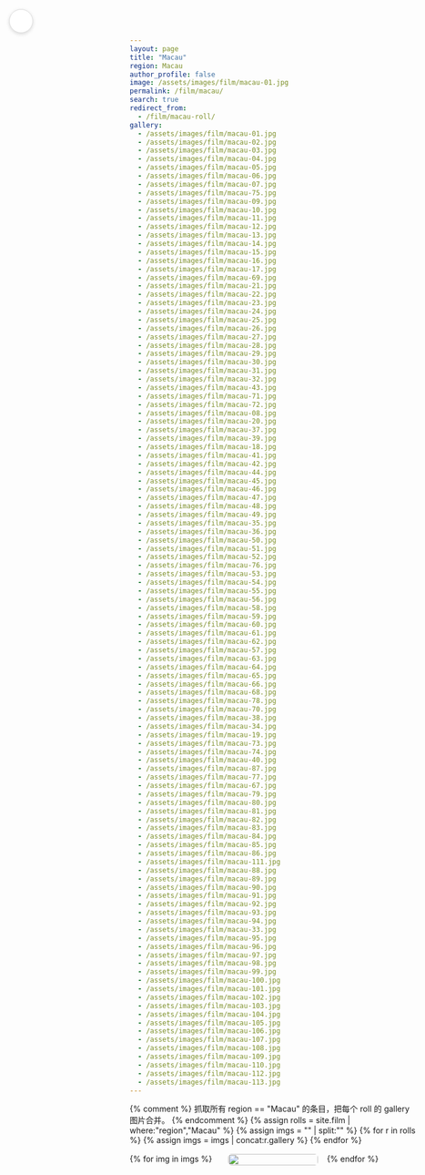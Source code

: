 ```yaml
---
layout: page 
title: "Macau"
region: Macau
author_profile: false
image: /assets/images/film/macau-01.jpg
permalink: /film/macau/
search: true
redirect_from:
  - /film/macau-roll/     
gallery:
  - /assets/images/film/macau-01.jpg
  - /assets/images/film/macau-02.jpg
  - /assets/images/film/macau-03.jpg
  - /assets/images/film/macau-04.jpg
  - /assets/images/film/macau-05.jpg
  - /assets/images/film/macau-06.jpg
  - /assets/images/film/macau-07.jpg
  - /assets/images/film/macau-75.jpg
  - /assets/images/film/macau-09.jpg
  - /assets/images/film/macau-10.jpg
  - /assets/images/film/macau-11.jpg
  - /assets/images/film/macau-12.jpg
  - /assets/images/film/macau-13.jpg
  - /assets/images/film/macau-14.jpg
  - /assets/images/film/macau-15.jpg
  - /assets/images/film/macau-16.jpg
  - /assets/images/film/macau-17.jpg
  - /assets/images/film/macau-69.jpg
  - /assets/images/film/macau-21.jpg
  - /assets/images/film/macau-22.jpg
  - /assets/images/film/macau-23.jpg
  - /assets/images/film/macau-24.jpg
  - /assets/images/film/macau-25.jpg
  - /assets/images/film/macau-26.jpg
  - /assets/images/film/macau-27.jpg
  - /assets/images/film/macau-28.jpg
  - /assets/images/film/macau-29.jpg
  - /assets/images/film/macau-30.jpg
  - /assets/images/film/macau-31.jpg
  - /assets/images/film/macau-32.jpg
  - /assets/images/film/macau-43.jpg
  - /assets/images/film/macau-71.jpg
  - /assets/images/film/macau-72.jpg
  - /assets/images/film/macau-08.jpg
  - /assets/images/film/macau-20.jpg
  - /assets/images/film/macau-37.jpg
  - /assets/images/film/macau-39.jpg
  - /assets/images/film/macau-18.jpg
  - /assets/images/film/macau-41.jpg
  - /assets/images/film/macau-42.jpg
  - /assets/images/film/macau-44.jpg
  - /assets/images/film/macau-45.jpg
  - /assets/images/film/macau-46.jpg
  - /assets/images/film/macau-47.jpg
  - /assets/images/film/macau-48.jpg
  - /assets/images/film/macau-49.jpg
  - /assets/images/film/macau-35.jpg
  - /assets/images/film/macau-36.jpg
  - /assets/images/film/macau-50.jpg
  - /assets/images/film/macau-51.jpg
  - /assets/images/film/macau-52.jpg
  - /assets/images/film/macau-76.jpg
  - /assets/images/film/macau-53.jpg
  - /assets/images/film/macau-54.jpg
  - /assets/images/film/macau-55.jpg
  - /assets/images/film/macau-56.jpg
  - /assets/images/film/macau-58.jpg
  - /assets/images/film/macau-59.jpg
  - /assets/images/film/macau-60.jpg
  - /assets/images/film/macau-61.jpg
  - /assets/images/film/macau-62.jpg
  - /assets/images/film/macau-57.jpg
  - /assets/images/film/macau-63.jpg
  - /assets/images/film/macau-64.jpg
  - /assets/images/film/macau-65.jpg
  - /assets/images/film/macau-66.jpg
  - /assets/images/film/macau-68.jpg
  - /assets/images/film/macau-78.jpg
  - /assets/images/film/macau-70.jpg
  - /assets/images/film/macau-38.jpg
  - /assets/images/film/macau-34.jpg
  - /assets/images/film/macau-19.jpg
  - /assets/images/film/macau-73.jpg
  - /assets/images/film/macau-74.jpg
  - /assets/images/film/macau-40.jpg
  - /assets/images/film/macau-87.jpg
  - /assets/images/film/macau-77.jpg
  - /assets/images/film/macau-67.jpg
  - /assets/images/film/macau-79.jpg
  - /assets/images/film/macau-80.jpg
  - /assets/images/film/macau-81.jpg
  - /assets/images/film/macau-82.jpg
  - /assets/images/film/macau-83.jpg
  - /assets/images/film/macau-84.jpg
  - /assets/images/film/macau-85.jpg
  - /assets/images/film/macau-86.jpg
  - /assets/images/film/macau-111.jpg
  - /assets/images/film/macau-88.jpg
  - /assets/images/film/macau-89.jpg
  - /assets/images/film/macau-90.jpg
  - /assets/images/film/macau-91.jpg
  - /assets/images/film/macau-92.jpg
  - /assets/images/film/macau-93.jpg
  - /assets/images/film/macau-94.jpg
  - /assets/images/film/macau-33.jpg
  - /assets/images/film/macau-95.jpg
  - /assets/images/film/macau-96.jpg
  - /assets/images/film/macau-97.jpg
  - /assets/images/film/macau-98.jpg
  - /assets/images/film/macau-99.jpg
  - /assets/images/film/macau-100.jpg
  - /assets/images/film/macau-101.jpg
  - /assets/images/film/macau-102.jpg
  - /assets/images/film/macau-103.jpg
  - /assets/images/film/macau-104.jpg
  - /assets/images/film/macau-105.jpg
  - /assets/images/film/macau-106.jpg
  - /assets/images/film/macau-107.jpg
  - /assets/images/film/macau-108.jpg
  - /assets/images/film/macau-109.jpg
  - /assets/images/film/macau-110.jpg
  - /assets/images/film/macau-112.jpg
  - /assets/images/film/macau-113.jpg
---
```


<!-- 悬浮返回按钮 -->
<a class="back-btn" href="/film/" title="Back to Film">
  <i class="fas fa-arrow-left"></i>
</a>

<style>
/* —— 隐藏全站框架 —— */
.masthead, .page__footer, .page__sidebar{display:none!important;}

/* —— Masonry 瀑布流 —— */
.masonry{
  column-count:3; column-gap:1rem;
  max-width:960px; margin:1rem auto 2rem;
}
@media(max-width:900px){ .masonry{column-count:2;} }
@media(max-width:600px){ .masonry{column-count:1;} }

.masonry__item{break-inside:avoid;margin-bottom:1rem;}
.masonry__item img{width:100%;display:block;border-radius:6px;object-fit:cover;transition:transform .25s,box-shadow .25s;}
.masonry__item a{text-decoration:none;color:inherit;}

.masonry__item:hover img{transform:scale(1.04);box-shadow:0 8px 16px rgba(0,0,0,.25);}

/* —— 返回按钮样式 —— */
.back-btn{
  position:fixed;top:1rem;left:1rem;z-index:1000;
  width:40px;height:40px;border-radius:50%;
  background:#fff;border:1px solid #ddd;
  display:flex;align-items:center;justify-content:center;
  color:#333;text-decoration:none;
  box-shadow:0 2px 6px rgba(0,0,0,.15);
  transition:transform .2s,background .2s;
}
.back-btn:hover{background:#f5f5f5;transform:scale(1.08);}

/* —— 调整弹窗留白 —— */
.glightbox-container{
  background:rgba(0,0,0,.55)!important;   /* 0.55 越小越透，可改 0.4~0.7 */
}

.gslide-media{
  max-width:60vw !important;   /* 你喜欢的宽度 */
  border-radius:8px;
  box-shadow:0 10px 24px rgba(0,0,0,.35);
}

.gslide-inner{
  display:flex !important;
  align-items:center !important;     /* 垂直居中 */
  justify-content:center !important; /* 水平居中 */
  height:100%; width:100%;
}
</style>

{% comment %}
抓取所有 region == "Macau" 的条目，把每个 roll 的 gallery 图片合并。
{% endcomment %}
{% assign rolls = site.film | where:"region","Macau" %}
{% assign imgs  = "" | split:"" %}
{% for r in rolls %}
  {% assign imgs = imgs | concat:r.gallery %}
{% endfor %}

<div class="masonry js-gallery">
{% for img in imgs %}
  <div class="masonry__item">
    <a href="{{ img | relative_url }}">
      <img src="{{ img | relative_url }}" alt="">
    </a>
  </div>
{% endfor %}
</div>

<!-- ===== 轻量 GLightbox ===== -->
<link rel="stylesheet" href="https://unpkg.com/glightbox/dist/css/glightbox.min.css">
<script src="https://unpkg.com/glightbox/dist/js/glightbox.min.js"></script>
<script>
/* 初始化：所有 Masonry 里的 <a> 都进 Lightbox */
document.addEventListener('DOMContentLoaded', () => {
  GLightbox({
    selector: '.masonry__item a',
    touchNavigation: true,
    loop: true,
    zoomable: false,          // 不要滚轮缩放
    width: '70vw', height: '75vh',  // 和你前面想要的“弹窗”尺寸一致
    slideEffect: 'zoom'
  });
});
</script>
